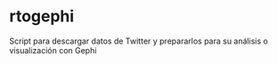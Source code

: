 # rtogephi
Script para descargar datos de Twitter y prepararlos para su análisis o visualización con Gephi
